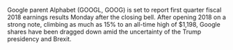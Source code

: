 Google parent Alphabet (GOOGL, GOOG) is set to report first quarter fiscal 2018 earnings results Monday after the closing bell. After opening 2018 on a strong note, climbing as much as 15% to an all-time high of $1,198, Google shares have been dragged down amid the uncertainty of the Trump presidency and Brexit.